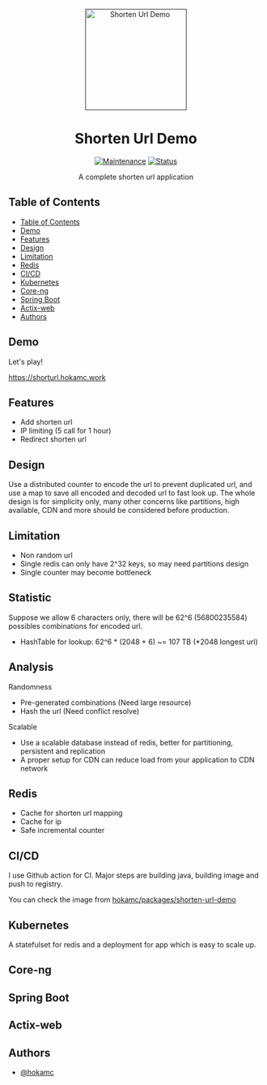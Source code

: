 <p align="center">
  <a href="" rel="noopener">
 <img src="https://image.flaticon.com/icons/svg/1803/1803092.svg"  width="200" alt="Shorten Url Demo"></a>
</p>
<h1 align="center">Shorten Url Demo</h1>

<div align="center">

[![Maintenance](https://img.shields.io/badge/Maintained%3F-yes-green.svg)]()
[![Status](https://img.shields.io/badge/status-active-success.svg)]()

</div>

<p align="center"> A complete shorten url application
    <br> 
</p>

## Table of Contents

- [Table of Contents](#table-of-contents)
- [Demo](#demo)
- [Features](#features)
- [Design](#design)
- [Limitation](#limitation)
- [Redis](#redis)
- [CI/CD](#CI/CD)
- [Kubernetes](#kubernetes)
- [Core-ng](#core-ng)
- [Spring Boot](#spring-boot)
- [Actix-web](#actix-web)
- [Authors](#authors)

## Demo

Let's play!

https://shorturl.hokamc.work

## Features

- Add shorten url
- IP limiting (5 call for 1 hour)
- Redirect shorten url

## Design

Use a distributed counter to encode the url to prevent duplicated url, and use a map to save all encoded and decoded url to fast look up.
The whole design is for simplicity only, many other concerns like partitions, high available, CDN and more should be considered before production.

## Limitation

- Non random url
- Single redis can only have 2^32 keys, so may need partitions design
- Single counter may become bottleneck

## Statistic

Suppose we allow 6 characters only, there will be 62^6 (56800235584) possibles combinations for encoded url.

- HashTable for lookup: 62^6 * (2048 + 6) ~= 107 TB (*2048 longest url)

## Analysis

Randomness
- Pre-generated combinations (Need large resource)
- Hash the url (Need conflict resolve)

Scalable
- Use a scalable database instead of redis, better for partitioning, persistent and replication
- A proper setup for CDN can reduce load from your application to CDN network

## Redis

- Cache for shorten url mapping
- Cache for ip
- Safe incremental counter

## CI/CD

I use Github action for CI. Major steps are building java, building image and push to registry.

You can check the image from [hokamc/packages/shorten-url-demo](https://github.com/users/hokamc/packages/container/package/shorten-url-demo)

## Kubernetes

A statefulset for redis and a deployment for app which is easy to scale up.

## Core-ng

## Spring Boot

## Actix-web

## Authors

- [@hokamc](https://github.com/hokamc)

